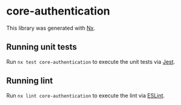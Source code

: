 # core-authentication

This library was generated with [Nx](https://nx.dev).

## Running unit tests

Run `nx test core-authentication` to execute the unit tests via [Jest](https://jestjs.io).

## Running lint

Run `nx lint core-authentication` to execute the lint via [ESLint](https://eslint.org/).

